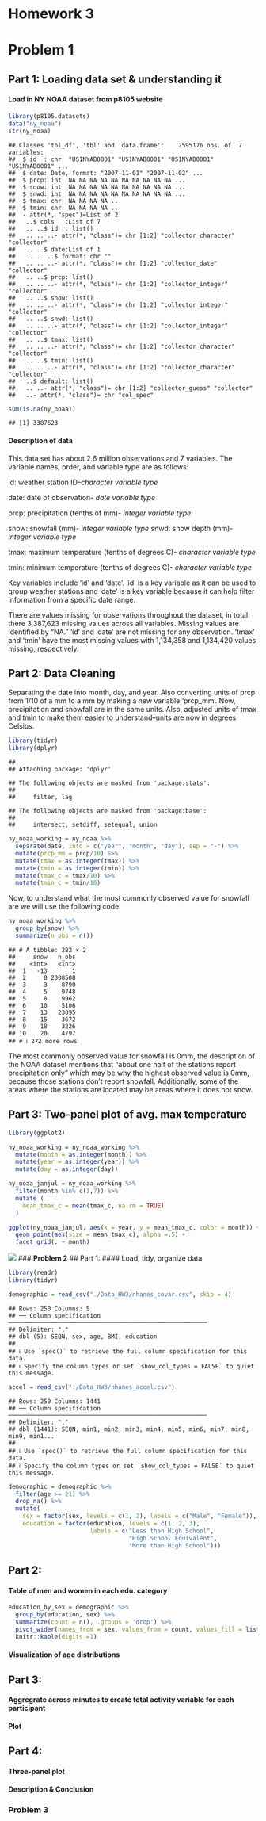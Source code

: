 Homework 3
================

# **Problem 1**

## Part 1: Loading data set & understanding it

#### Load in NY NOAA dataset from p8105 website

``` r
library(p8105.datasets)
data("ny_noaa")
str(ny_noaa)
```

    ## Classes 'tbl_df', 'tbl' and 'data.frame':    2595176 obs. of  7 variables:
    ##  $ id  : chr  "US1NYAB0001" "US1NYAB0001" "US1NYAB0001" "US1NYAB0001" ...
    ##  $ date: Date, format: "2007-11-01" "2007-11-02" ...
    ##  $ prcp: int  NA NA NA NA NA NA NA NA NA NA ...
    ##  $ snow: int  NA NA NA NA NA NA NA NA NA NA ...
    ##  $ snwd: int  NA NA NA NA NA NA NA NA NA NA ...
    ##  $ tmax: chr  NA NA NA NA ...
    ##  $ tmin: chr  NA NA NA NA ...
    ##  - attr(*, "spec")=List of 2
    ##   ..$ cols   :List of 7
    ##   .. ..$ id  : list()
    ##   .. .. ..- attr(*, "class")= chr [1:2] "collector_character" "collector"
    ##   .. ..$ date:List of 1
    ##   .. .. ..$ format: chr ""
    ##   .. .. ..- attr(*, "class")= chr [1:2] "collector_date" "collector"
    ##   .. ..$ prcp: list()
    ##   .. .. ..- attr(*, "class")= chr [1:2] "collector_integer" "collector"
    ##   .. ..$ snow: list()
    ##   .. .. ..- attr(*, "class")= chr [1:2] "collector_integer" "collector"
    ##   .. ..$ snwd: list()
    ##   .. .. ..- attr(*, "class")= chr [1:2] "collector_integer" "collector"
    ##   .. ..$ tmax: list()
    ##   .. .. ..- attr(*, "class")= chr [1:2] "collector_character" "collector"
    ##   .. ..$ tmin: list()
    ##   .. .. ..- attr(*, "class")= chr [1:2] "collector_character" "collector"
    ##   ..$ default: list()
    ##   .. ..- attr(*, "class")= chr [1:2] "collector_guess" "collector"
    ##   ..- attr(*, "class")= chr "col_spec"

``` r
sum(is.na(ny_noaa))
```

    ## [1] 3387623

#### Description of data

This data set has about 2.6 million observations and 7 variables. The
variable names, order, and variable type are as follows:

id: weather station ID–*character variable type*

date: date of observation- *date variable type*

prcp: precipitation (tenths of mm)- *integer variable type*

snow: snowfall (mm)- *integer variable type* snwd: snow depth (mm)-
*integer variable type*

tmax: maximum temperature (tenths of degrees C)- *character variable
type*

tmin: minimum temperature (tenths of degrees C)- *character variable
type*

Key variables include ‘id’ and ‘date’. ‘id’ is a key variable as it can
be used to group weather stations and ‘date’ is a key variable because
it can help filter information from a specific date range.

There are values missing for observations throughout the dataset, in
total there 3,387,623 missing values across all variables. Missing
values are identified by “NA.” ‘id’ and ‘date’ are not missing for any
observation. ‘tmax’ and ‘tmin’ have the most missing values with
1,134,358 and 1,134,420 values missing, respectively.

## Part 2: Data Cleaning

Separating the date into month, day, and year. Also converting units of
prcp from 1/10 of a mm to a mm by making a new variable ‘prcp_mm’. Now,
precipitation and snowfall are in the same units. Also, adjusted units
of tmax and tmin to make them easier to understand–units are now in
degrees Celsius.

``` r
library(tidyr)
library(dplyr)
```

    ## 
    ## Attaching package: 'dplyr'

    ## The following objects are masked from 'package:stats':
    ## 
    ##     filter, lag

    ## The following objects are masked from 'package:base':
    ## 
    ##     intersect, setdiff, setequal, union

``` r
ny_noaa_working = ny_noaa %>% 
  separate(date, into = c("year", "month", "day"), sep = "-") %>% 
  mutate(prcp_mm = prcp/10) %>% 
  mutate(tmax = as.integer(tmax)) %>% 
  mutate(tmin = as.integer(tmin)) %>% 
  mutate(tmax_c = tmax/10) %>% 
  mutate(tmin_c = tmin/10)
```

Now, to understand what the most commonly observed value for snowfall
are we will use the following code:

``` r
ny_noaa_working %>% 
  group_by(snow) %>% 
  summarize(n_obs = n())
```

    ## # A tibble: 282 × 2
    ##     snow   n_obs
    ##    <int>   <int>
    ##  1   -13       1
    ##  2     0 2008508
    ##  3     3    8790
    ##  4     5    9748
    ##  5     8    9962
    ##  6    10    5106
    ##  7    13   23095
    ##  8    15    3672
    ##  9    18    3226
    ## 10    20    4797
    ## # ℹ 272 more rows

The most commonly observed value for snowfall is 0mm, the description of
the NOAA dataset mentions that “about one half of the stations report
precipitation only” which may be why the highest observed value is 0mm,
because those stations don’t report snowfall. Additionally, some of the
areas where the stations are located may be areas where it does not
snow.

## Part 3: Two-panel plot of avg. max temperature

``` r
library(ggplot2)

ny_noaa_working = ny_noaa_working %>% 
  mutate(month = as.integer(month)) %>% 
  mutate(year = as.integer(year)) %>% 
  mutate(day = as.integer(day))

ny_noaa_janjul = ny_noaa_working %>% 
  filter(month %in% c(1,7)) %>% 
  mutate (
    mean_tmax_c = mean(tmax_c, na.rm = TRUE)
  )

ggplot(ny_noaa_janjul, aes(x = year, y = mean_tmax_c, color = month)) + 
  geom_point(aes(size = mean_tmax_c), alpha =.5) +
  facet_grid(. ~ month)
```

![](p8105_hw3-jrm2319_files/figure-gfm/unnamed-chunk-6-1.png)<!-- -->
\### **Problem 2** \## Part 1: \#### Load, tidy, organize data

``` r
library(readr)
library(tidyr)

demographic = read_csv("./Data_HW3/nhanes_covar.csv", skip = 4)
```

    ## Rows: 250 Columns: 5
    ## ── Column specification ────────────────────────────────────────────────────────
    ## Delimiter: ","
    ## dbl (5): SEQN, sex, age, BMI, education
    ## 
    ## ℹ Use `spec()` to retrieve the full column specification for this data.
    ## ℹ Specify the column types or set `show_col_types = FALSE` to quiet this message.

``` r
accel = read_csv("./Data_HW3/nhanes_accel.csv")
```

    ## Rows: 250 Columns: 1441
    ## ── Column specification ────────────────────────────────────────────────────────
    ## Delimiter: ","
    ## dbl (1441): SEQN, min1, min2, min3, min4, min5, min6, min7, min8, min9, min1...
    ## 
    ## ℹ Use `spec()` to retrieve the full column specification for this data.
    ## ℹ Specify the column types or set `show_col_types = FALSE` to quiet this message.

``` r
demographic = demographic %>% 
  filter(age >= 21) %>% 
  drop_na() %>% 
  mutate(
    sex = factor(sex, levels = c(1, 2), labels = c("Male", "Female")),
    education = factor(education, levels = c(1, 2, 3), 
                       labels = c("Less than High School", 
                                  "High School Equivalent", 
                                  "More than High School")))
```

## Part 2:

#### Table of men and women in each edu. category

``` r
education_by_sex = demographic %>%
  group_by(education, sex) %>%
  summarize(count = n(), .groups = 'drop') %>%
  pivot_wider(names_from = sex, values_from = count, values_fill = list(count = 0)) %>% 
  knitr::kable(digits =1)
```

#### Visualization of age distributions

## Part 3:

#### Aggregrate across minutes to create total activity variable for each participant

#### Plot

## Part 4:

#### Three-panel plot

#### Description & Conclusion

### **Problem 3**
